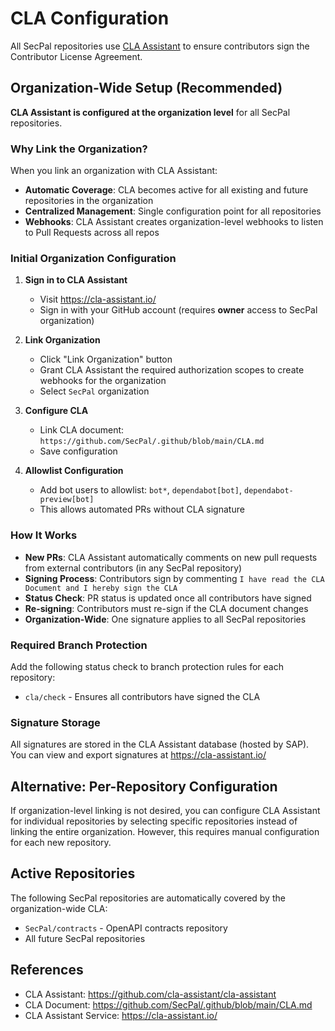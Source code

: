 <!--
SPDX-FileCopyrightText: 2025 SecPal

SPDX-License-Identifier: CC0-1.0
-->

# CLA Configuration

All SecPal repositories use [CLA Assistant](https://cla-assistant.io/) to ensure contributors sign the Contributor License Agreement.

## Organization-Wide Setup (Recommended)

**CLA Assistant is configured at the organization level** for all SecPal repositories.

### Why Link the Organization?

When you link an organization with CLA Assistant:

- **Automatic Coverage**: CLA becomes active for all existing and future repositories in the organization
- **Centralized Management**: Single configuration point for all repositories
- **Webhooks**: CLA Assistant creates organization-level webhooks to listen to Pull Requests across all repos

### Initial Organization Configuration

1. **Sign in to CLA Assistant**
   - Visit <https://cla-assistant.io/>
   - Sign in with your GitHub account (requires **owner** access to SecPal organization)

2. **Link Organization**
   - Click "Link Organization" button
   - Grant CLA Assistant the required authorization scopes to create webhooks for the organization
   - Select `SecPal` organization

3. **Configure CLA**
   - Link CLA document: `https://github.com/SecPal/.github/blob/main/CLA.md`
   - Save configuration

4. **Allowlist Configuration**
   - Add bot users to allowlist: `bot*`, `dependabot[bot]`, `dependabot-preview[bot]`
   - This allows automated PRs without CLA signature

### How It Works

- **New PRs**: CLA Assistant automatically comments on new pull requests from external contributors (in any SecPal repository)
- **Signing Process**: Contributors sign by commenting `I have read the CLA Document and I hereby sign the CLA`
- **Status Check**: PR status is updated once all contributors have signed
- **Re-signing**: Contributors must re-sign if the CLA document changes
- **Organization-Wide**: One signature applies to all SecPal repositories

### Required Branch Protection

Add the following status check to branch protection rules for each repository:

- `cla/check` - Ensures all contributors have signed the CLA

### Signature Storage

All signatures are stored in the CLA Assistant database (hosted by SAP). You can view and export signatures at <https://cla-assistant.io/>

## Alternative: Per-Repository Configuration

If organization-level linking is not desired, you can configure CLA Assistant for individual repositories by selecting specific repositories instead of linking the entire organization. However, this requires manual configuration for each new repository.

## Active Repositories

The following SecPal repositories are automatically covered by the organization-wide CLA:

- `SecPal/contracts` - OpenAPI contracts repository
- All future SecPal repositories

## References

- CLA Assistant: <https://github.com/cla-assistant/cla-assistant>
- CLA Document: <https://github.com/SecPal/.github/blob/main/CLA.md>
- CLA Assistant Service: <https://cla-assistant.io/>
